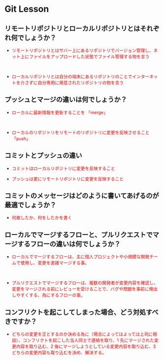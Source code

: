 # Git Lesson

## リモートリポジトリとローカルリポジトリとはそれぞれ何でしょうか？

 - <p style="color: red">リモートリポジトリとはサバー上にあるリポジトリでバージョン管理し、ネット上にファイルをアップロードした状態でファイル管理する物を言う</p><br>
 - <p style="color: red">ローカルリポジトリとは自分の端末にあるリポジトリのことでインターネットを介さずに自分専用に用意されたリポジトリの物を言う</p>
  
## プッシュとマージの違いは何でしょうか？

 - <p style="color: red">ローカルに最新情報を更新することを 「merge」</p><br>
 - <p style="color: red">ローカルのリポジトリをリモートのリポジトリに変更を反映させること 「push」</p>

## コミットとプッシュの違い

 - <p style="color: red">コミットはローカルリポジトリに変更を反映すること</p>
  - <p style="color: red">プッシュは更にリモートリポジトリに変更を反映すること</p>

## コミットのメッセージはどのように書いてあげるのが最適でしょうか？

 - <p style="color: red">何故したか、何をしたかを書く</p>

## ローカルでマージするフローと、プルリクエストでマージするフローの違いは何でしょうか？
 - <p style="color: red">ローカルでマージするフローは、主に個人プロジェクトや小規模な開発チームで使用し、変更を直接マージする事。</p><br>
 - <p style="color: red">プルリクエストでマージするフローは、複数の開発者が変更内容を確認し、変更をマージされる前にレビューを受けることで、バグや問題を事前に検出しやすくする、為にするフローの事。</p>

## コンフリクトを起こしてしまった場合、どう対処すべきですか？

 - <p style="color: red">どちらの変更を正とするのか決める為に（場合によってはよっては上司に相談）、コンフリクトを起こした当人同士で連絡を取り、1 先にマージされた変更内容を取り込む、2 後にマージしようとしている変更内容を取り込む、3 どちらの変更内容も取り込むを決め、解決する。</p>
